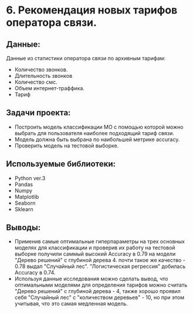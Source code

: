 # 6. Рекомендация новых тарифов оператора связи.

## Данные:

Данные из статистики оператора связи по архивным тарифам:

 - Количество звонков.
 - Длительность звонков
 - Количество смс.
 - Объем интернет-траффика.
 - Тариф


## Задачи проекта:

 - Построить модель классификации МО с помощью которой можно выбрать для пользователя наиболее подходящий тариф связи.
 - Модель должна быть выбрана по наибольшей метрике accuracy.
 - Проверить модель на тестовой выборке.

## Используемые библиотеки:
 - Python ver.3
 - Pandas
 - Numpy
 - Matplotlib
 - Seaborn
 - Sklearn


## Выводы:
 - Применив самые оптимальные гиперпараметры на трех основных моделях для классификации и проверив их работу на тестовой выборке получили саммый высокий Accuracy в 0.79 на модели "Дерево решений" с глубиной дерева 4. почти такое же качество - 0.78 выдал "Случайный лес". "Логистическая регрессия" добилась Accuracy в 0.74.
 - Используя данные исследования можно сделать вывод, что оптимальными моделями для определения тарифов можно считать "Дерево решений" с глубиной дерева - 4, также хорошо проявил себя "Случайный лес" с "количеством деревьев" - 10, но при этом учитывая, что это самая медленная модель.

